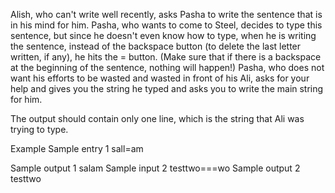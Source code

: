 Alish, who can't write well recently, asks Pasha to write the sentence that is in his mind for him. Pasha, who wants to come to Steel, decides to type this sentence, but since he doesn't even know how to type, when he is writing the sentence, instead of the backspace button (to delete the last letter written, if any), he hits the = button. (Make sure that if there is a backspace at the beginning of the sentence, nothing will happen!) Pasha, who does not want his efforts to be wasted and wasted in front of his Ali, asks for your help and gives you the string he typed and asks you to write the main string for him.

The output should contain only one line, which is the string that Ali was trying to type.

Example
Sample entry 1
sall=am

Sample output 1
salam
Sample input 2
testtwo===wo
Sample output 2
testtwo